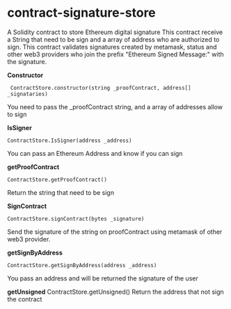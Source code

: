 # contract-signature-store
A Solidity contract to store Ethereum digital signature
This contract receive a String that need to be sign and a array of address who are authorized to sign.
This contract validates signatures created by metamask, status and other web3 providers who join the prefix "Ethereum Signed Message:" with the signature.


**Constructor**

     ContractStore.constructor(string _proofContract, address[] _signataries)


You need to pass the _proofContract string, and a array of addresses allow to sign



**IsSigner**

    ContractStore.IsSigner(address _address)
You can pass an Ethereum Address and know if you can sign



**getProofContract**

    ContractStore.getProofContract()
Return the string that need to be sign

**SignContract**

    ContractStore.signContract(bytes _signature)
Send the signature of the string on proofContract using metamask of other web3 provider.



**getSignByAddress**

    ContractStore.getSignByAddress(address _address)
You pass an address and will be returned the signature of the user



**getUnsigned**
    ContractStore.getUnsigned()
Return the address that not sign the contract



